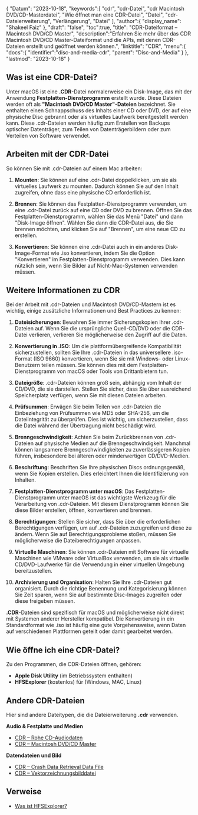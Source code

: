 {
"Datum": "2023-10-18",
   "keywords":[
"cdr",
"cdr-Datei",
"cdr Macintosh DVD/CD-Masterdatei",
"Wie öffnet man eine CDR-Datei",
"Datei",
"cdr-Dateierweiterung",
"Verlängerung",
"Datei"
],
   "author":{
"display_name": "Shakeel Faiz"
},
"draft": "false",
"toc":true,
"title": "CDR-Dateiformat – Macintosh DVD/CD Master",
   "description":"Erfahren Sie mehr über das CDR Macintosh DVD/CD Master-Dateiformat und die APIs, mit denen CDR-Dateien erstellt und geöffnet werden können.",
"linktitle": "CDR",
   "menu":{
      "docs":{
         "identifier":"disc-and-media-cdr",
"parent": "Disc-and-Media"
}
},
"lastmod": "2023-10-18"
}

## Was ist eine CDR-Datei?

Unter macOS ist eine **.CDR**-Datei normalerweise ein Disk-Image, das mit der Anwendung **Festplatten-Dienstprogramm** erstellt wurde. Diese Dateien werden oft als **"Macintosh DVD/CD Master"-Dateien** bezeichnet. Sie enthalten einen Schnappschuss des Inhalts einer CD oder DVD, der auf eine physische Disc gebrannt oder als virtuelles Laufwerk bereitgestellt werden kann. Diese .cdr-Dateien werden häufig zum Erstellen von Backups optischer Datenträger, zum Teilen von Datenträgerbildern oder zum Verteilen von Software verwendet.

## Arbeiten mit der CDR-Datei

So können Sie mit .cdr-Dateien auf einem Mac arbeiten:

1. **Mounten**: Sie können auf eine .cdr-Datei doppelklicken, um sie als virtuelles Laufwerk zu mounten. Dadurch können Sie auf den Inhalt zugreifen, ohne dass eine physische CD erforderlich ist.
    












2. **Brennen**: Sie können das Festplatten-Dienstprogramm verwenden, um eine .cdr-Datei zurück auf eine CD oder DVD zu brennen. Öffnen Sie das Festplatten-Dienstprogramm, wählen Sie das Menü "Datei" und dann "Disk-Image öffnen". Wählen Sie dann die CDR-Datei aus, die Sie brennen möchten, und klicken Sie auf "Brennen", um eine neue CD zu erstellen.
    












3. **Konvertieren**: Sie können eine .cdr-Datei auch in ein anderes Disk-Image-Format wie .iso konvertieren, indem Sie die Option "Konvertieren" im Festplatten-Dienstprogramm verwenden. Dies kann nützlich sein, wenn Sie Bilder auf Nicht-Mac-Systemen verwenden müssen.

## Weitere Informationen zu CDR

Bei der Arbeit mit .cdr-Dateien und Macintosh DVD/CD-Mastern ist es wichtig, einige zusätzliche Informationen und Best Practices zu kennen:

1. **Dateisicherungen**: Bewahren Sie immer Sicherungskopien Ihrer .cdr-Dateien auf. Wenn Sie die ursprüngliche Quell-CD/DVD oder die CDR-Datei verlieren, verlieren Sie möglicherweise den Zugriff auf die Daten.
    












2. **Konvertierung in .ISO**: Um die plattformübergreifende Kompatibilität sicherzustellen, sollten Sie Ihre .cdr-Dateien in das universellere .iso-Format (ISO 9660) konvertieren, wenn Sie sie mit Windows- oder Linux-Benutzern teilen müssen. Sie können dies mit dem Festplatten-Dienstprogramm von macOS oder Tools von Drittanbietern tun.
    












3. **Dateigröße**: .cdr-Dateien können groß sein, abhängig vom Inhalt der CD/DVD, die sie darstellen. Stellen Sie sicher, dass Sie über ausreichend Speicherplatz verfügen, wenn Sie mit diesen Dateien arbeiten.
    












4. **Prüfsummen**: Erwägen Sie beim Teilen von .cdr-Dateien die Einbeziehung von Prüfsummen wie MD5 oder SHA-256, um die Dateiintegrität zu überprüfen. Dies ist wichtig, um sicherzustellen, dass die Datei während der Übertragung nicht beschädigt wird.
    












5. **Brenngeschwindigkeit**: Achten Sie beim Zurückbrennen von .cdr-Dateien auf physische Medien auf die Brenngeschwindigkeit. Manchmal können langsamere Brenngeschwindigkeiten zu zuverlässigeren Kopien führen, insbesondere bei älteren oder minderwertigen CD/DVD-Medien.
    












6. **Beschriftung**: Beschriften Sie Ihre physischen Discs ordnungsgemäß, wenn Sie Kopien erstellen. Dies erleichtert Ihnen die Identifizierung von Inhalten.
    












7. **Festplatten-Dienstprogramm unter macOS**: Das Festplatten-Dienstprogramm unter macOS ist das wichtigste Werkzeug für die Verarbeitung von .cdr-Dateien. Mit diesem Dienstprogramm können Sie diese Bilder erstellen, öffnen, konvertieren und brennen.
    












8. **Berechtigungen**: Stellen Sie sicher, dass Sie über die erforderlichen Berechtigungen verfügen, um auf .cdr-Dateien zuzugreifen und diese zu ändern. Wenn Sie auf Berechtigungsprobleme stoßen, müssen Sie möglicherweise die Dateiberechtigungen anpassen.
    












9. **Virtuelle Maschinen**: Sie können .cdr-Dateien mit Software für virtuelle Maschinen wie VMware oder VirtualBox verwenden, um sie als virtuelle CD/DVD-Laufwerke für die Verwendung in einer virtuellen Umgebung bereitzustellen.
    












10. **Archivierung und Organisation**: Halten Sie Ihre .cdr-Dateien gut organisiert. Durch die richtige Benennung und Kategorisierung können Sie Zeit sparen, wenn Sie auf bestimmte Disc-Images zugreifen oder diese freigeben müssen.
    













**.CDR**-Dateien sind spezifisch für macOS und möglicherweise nicht direkt mit Systemen anderer Hersteller kompatibel. Die Konvertierung in ein Standardformat wie .iso ist häufig eine gute Vorgehensweise, wenn Daten auf verschiedenen Plattformen geteilt oder damit gearbeitet werden.

## Wie öffne ich eine CDR-Datei?

Zu den Programmen, die CDR-Dateien öffnen, gehören:

- **Apple Disk Utility** (im Betriebssystem enthalten)
- **HFSExplorer** (kostenlos) für (Windows, MAC, Linux)

## Andere CDR-Dateien

Hier sind andere Dateitypen, die die Dateierweiterung **.cdr** verwenden.

**Audio & Festplatte und Medien**
- [CDR – Rohe CD-Audiodaten](/audio/cdr/)
- [CDR – Macintosh DVD/CD Master](/disc-and-media/cdr/)

**Datendateien und Bild**
- [CDR – Crash Data Retrieval Data File](/data/cdr-crash/)
- [CDR – Vektorzeichnungsbilddatei](/image/cdr/)


## Verweise
* [Was ist HFSExplorer?](https://catacombae.org/hfsexplorer/)

